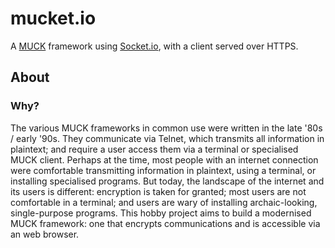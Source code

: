 # mucket.io
A [MUCK](https://en.wikipedia.org/wiki/TinyMUCK) framework using [Socket.io](https://socket.io/), with a client served over HTTPS.

## About
### Why?
The various MUCK frameworks in common use were written in the late '80s / early '90s. They communicate via Telnet, which transmits all information in plaintext; and require a user access them via a terminal or specialised MUCK client.
Perhaps at the time, most people with an internet connection were comfortable transmitting information in plaintext, using a terminal, or installing specialised programs. But today, the landscape of the internet and its users is different: encryption is taken for granted; most users are not comfortable in a terminal; and users are wary of installing archaic-looking, single-purpose programs. This hobby project aims to build a modernised MUCK framework: one that encrypts communications and is accessible via an web browser. 
